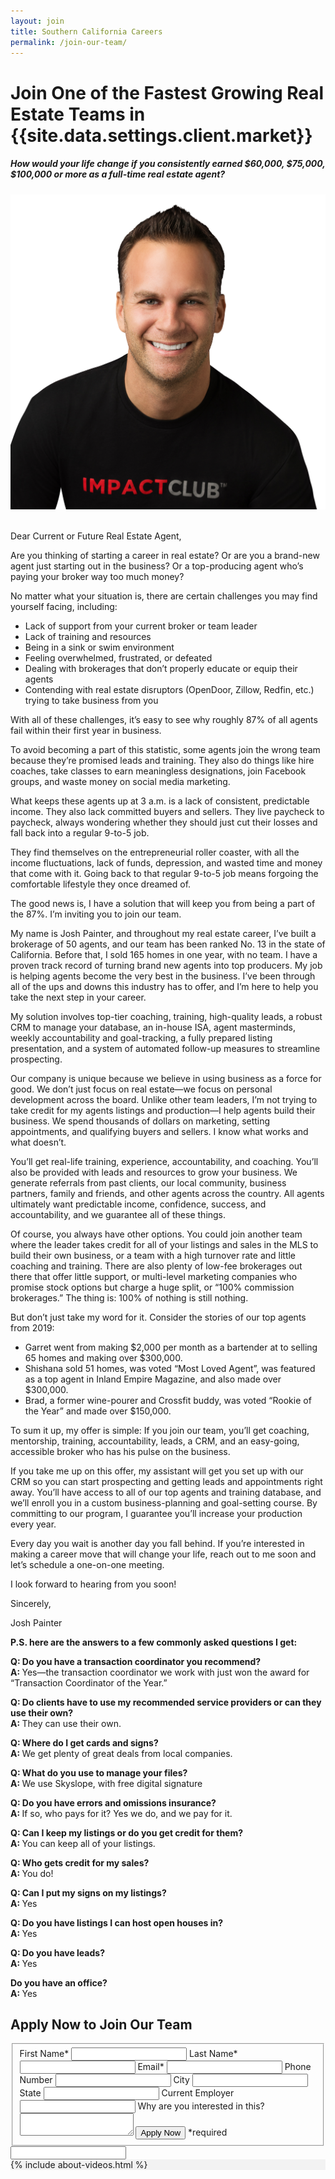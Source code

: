 ```yaml
---
layout: join
title: Southern California Careers
permalink: /join-our-team/
---
```

<div class="col-lg-10 col-lg-offset-1">
  <div class="recruiting-page"><h1 class="join-us">Join One of the Fastest Growing Real Estate Teams in {{site.data.settings.client.market}}</h1><h5 class="join-us-subtitle">How would your life change if you consistently earned $60,000, $75,000, $100,000 or more as a full-time real estate agent?</h5><div class="recruiting-photo"><span class="client-image-container"><img alt="{{site.data.settings.client.name}}" class="client-image" src="/img/headshot.jpg" /> </span></div>

  <figcaption class="caption">&nbsp;</figcaption>

  <p>Dear Current or Future Real Estate Agent,</p>

  <p>Are you thinking of starting a career in real estate? Or are you a brand-new agent just starting out in the business? Or a top-producing agent who’s paying your broker way too much money?</p>

  <p>No matter what your situation is, there are certain challenges you may find yourself facing, including:
  <ul class="indent">
  <li>Lack of support from your current broker or team leader</li>
  <li>Lack of training and resources</li>
  <li>Being in a sink or swim environment</li>
  <li>Feeling overwhelmed, frustrated, or defeated</li>
  <li>Dealing with brokerages that don’t properly educate or equip their agents</li>
  <li>Contending with real estate disruptors (OpenDoor, Zillow, Redfin, etc.) trying to take business from you</li>
  </ul></p>

  <p>With all of these challenges, it’s easy to see why roughly 87% of all agents fail within their first year in business.</p>

  <p>To avoid becoming a part of this statistic, some agents join the wrong team because they’re promised leads and training. They also do things like hire coaches, take classes to earn meaningless designations, join Facebook groups, and waste money on social media marketing.</p>

  <p>What keeps these agents up at 3 a.m. is a lack of consistent, predictable income. They also lack committed buyers and sellers. They live paycheck to paycheck, always wondering whether they should just cut their losses and fall back into a regular 9-to-5 job.</p>

  <p>They find themselves on the entrepreneurial roller coaster, with all the income fluctuations, lack of funds, depression, and wasted time and money that come with it. Going back to that regular 9-to-5 job means forgoing the comfortable lifestyle they once dreamed of.</p>

  <p>The good news is, I have a solution that will keep you from being a part of the 87%. I’m inviting you to join our team.</p>

  <p>My name is Josh Painter, and throughout my real estate career, I’ve built a brokerage of 50 agents, and our team has been ranked No. 13 in the state of California. Before that, I sold 165 homes in one year, with no team. I have a proven track record of turning brand new agents into top producers. My job is helping agents become the very best in the business. I’ve been through all of the ups and downs this industry has to offer, and I’m here to help you take the next step in your career.</p>

  <p>My solution involves top-tier coaching, training, high-quality leads, a robust CRM to manage your database, an in-house ISA, agent masterminds, weekly accountability and goal-tracking, a fully prepared listing presentation, and a system of automated follow-up measures to streamline prospecting.</p>

  <p>Our company is unique because we believe in using business as a force for good. We don’t just focus on real estate—we focus on personal development across the board. Unlike other team leaders, I’m not trying to take credit for my agents listings and production—I help agents build their business. We spend thousands of dollars on marketing, setting appointments, and qualifying buyers and sellers. I know what works and what doesn’t.</p>

  <p>You’ll get real-life training, experience, accountability, and coaching. You’ll also be provided with leads and resources to grow your business. We generate referrals from past clients, our local community, business partners, family and friends, and other agents across the country. All agents ultimately want predictable income, confidence, success, and accountability, and we guarantee all of these things.</p>

  <p>Of course, you always have other options. You could join another team where the leader takes credit for all of your listings and sales in the MLS to build their own business, or a team with a high turnover rate and little coaching and training. There are also plenty of low-fee brokerages out there that offer little support, or multi-level marketing companies who promise stock options but charge a huge split, or “100% commission brokerages.” The thing is: 100% of nothing is still nothing.</p>

  <p>But don’t just take my word for it. Consider the stories of our top agents from 2019:
  <ul class="indent">
  <li>Garret went from making $2,000 per month as a bartender at to selling 65 homes and making over $300,000.</li>
  <li>Shishana sold 51 homes, was voted “Most Loved Agent”, was featured as a top agent in Inland Empire Magazine, and also made over $300,000.</li>
  <li>Brad, a former wine-pourer and Crossfit buddy, was voted “Rookie of the Year” and made over $150,000.</li>
  </ul></p>

  <p>To sum it up, my offer is simple: If you join our team, you’ll get coaching, mentorship, training, accountability, leads, a CRM, and an easy-going, accessible broker who has his pulse on the business.</p>

  <p>If you take me up on this offer, my assistant will get you set up with our CRM so you can start prospecting and getting leads and appointments right away. You’ll have access to all of our top agents and training database, and we’ll enroll you in a custom business-planning and goal-setting course. By committing to our program, I guarantee you’ll increase your production every year.</p>

  <p>Every day you wait is another day you fall behind. If you’re interested in making a career move that will change your life, reach out to me soon and let’s schedule a one-on-one meeting.</p>

  <p>I look forward to hearing from you soon!</p>

  <p>Sincerely,</p>

  <p>Josh Painter</p>


  <p><strong>P.S. here are the answers to a few commonly asked questions I get:</strong></p>

  <p><strong> Q: Do you have a transaction coordinator you recommend?</strong><br>
  <strong>A: </strong>Yes—the transaction coordinator we work with just won the award for “Transaction Coordinator of the Year.”</p>

  <p><strong> Q: Do clients have to use my recommended service providers or can they use their own? </strong><br>
  <strong>A: </strong>They can use their own.</p>

  <p><strong> Q: Where do I get cards and signs?</strong><br>
  <strong>A: </strong>We get plenty of great deals from local companies.</p>

  <p><strong> Q: What do you use to manage your files?</strong><br>
  <strong>A: </strong>We use Skyslope, with free digital signature</p>

  <p><strong> Q: Do you have errors and omissions insurance?</strong><br>
  <strong>A: </strong>If so, who pays for it? Yes we do, and we pay for it.</p>

  <p><strong> Q: Can I keep my listings or do you get credit for them?</strong><br>
  <strong>A: </strong>You can keep all of your listings.</p>

  <p><strong> Q: Who gets credit for my sales?</strong><br>
  <strong>A: </strong>You do!</p>

  <p><strong> Q: Can I put my signs on my listings?</strong><br>
  <strong>A: </strong>Yes</p>

  <p><strong> Q: Do you have listings I can host open houses in?</strong><br>
  <strong>A: </strong>Yes</p>

  <p><strong> Q: Do you have leads?</strong><br>
  <strong>A: </strong>Yes</p>

  <p><strong>Do you have an office?</strong><br>
  <strong>A: </strong>Yes</p>


  <h2 class="recruiting">Apply Now to Join Our Team</h2>

  <form method="post" class="home-value cta-forms" action="https://formspree.io/{{site.data.settings.client.email}}" onsubmit="return setReturn()"><fieldset><label for="firstname">First Name*</label> <input type="text" required="" name="firstname" /> <label for="lastname">Last Name*</label> <input type="text" required="" name="lastname" /> <label for="email">Email*</label> <input type="text" name="name" /> <label for="phone">Phone Number </label> <input type="tel" name="phone" /> <!--base32-c9gq6t9k68pkcd3jcwpp4rbkcmtk4-base32--><label for="city">City </label> <input type="text" name="city" /> <label for="state">State </label> <input type="text" name="state" /> <label for="employer">Current Employer </label> <input type="text" name="employer" /> <label for="message">Why are you interested in this? </label><textarea name="employer"></textarea> <!--base32-c9gq6t9k68pk8cbme5gq4uv4cguqachj70r2urk1edjk6cg-base32--><input class="submit light-light" type="submit" value="Apply Now" name="submitrecruitingForm" /> <span class="asterisk">*required</span></fieldset><!--base32-c9gq6t9k68pk8c9he1t7cxkecdkpedhpe9h6at3me5r7ee1kddhpwx9q71up4tb3f1u6mc3mdcwp6vkg6rw3gc1dc9gq6t9k68-base32--><div class="hidden"><input type="hidden" value="{{site.data.settings.client.email}}" name="_to" /> <input type="hidden" value="Recruiting Contact Request Message From Your Vyral Careers and Training Video Blog" name="_subject" /> <input type="text" name="_gotcha" /></div></form>
  </div>

</div>

<div class="col-lg-12" style="background: #F2F2F2;">
  {% include about-videos.html %}
</div>
